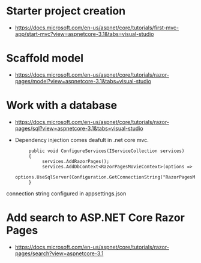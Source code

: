 

# Starter project creation 
- https://docs.microsoft.com/en-us/aspnet/core/tutorials/first-mvc-app/start-mvc?view=aspnetcore-3.1&tabs=visual-studio

# Scaffold model
- https://docs.microsoft.com/en-us/aspnet/core/tutorials/razor-pages/model?view=aspnetcore-3.1&tabs=visual-studio

# Work with a database
- https://docs.microsoft.com/en-us/aspnet/core/tutorials/razor-pages/sql?view=aspnetcore-3.1&tabs=visual-studio


- Dependency injection comes deafult in .net core mvc.
           
           public void ConfigureServices(IServiceCollection services)
           {
                services.AddRazorPages();
                services.AddDbContext<RazorPagesMovieContext>(options =>
                options.UseSqlServer(Configuration.GetConnectionString("RazorPagesMovieContext")));
           }

connection string configured in appsettings.json  

# Add search to ASP.NET Core Razor Pages
- https://docs.microsoft.com/en-us/aspnet/core/tutorials/razor-pages/search?view=aspnetcore-3.1
